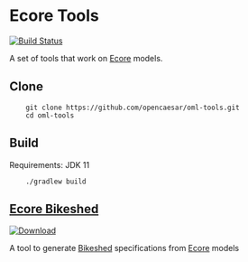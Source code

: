 # Ecore Tools

[![Build Status](https://travis-ci.org/opencaesar/ecore-tools.svg?branch=master)](https://travis-ci.org/opencaesar/ecore-tools)

A set of tools that work on [Ecore](https://www.eclipse.org/modeling/emf/) models.

## Clone
```
    git clone https://github.com/opencaesar/oml-tools.git
    cd oml-tools
```
      
## Build
Requirements: JDK 11
```
    ./gradlew build
```

## [Ecore Bikeshed](ecore-bikeshed/README.md)

[ ![Download](https://api.bintray.com/packages/opencaesar/ecore-tools/ecore-bikeshed/images/download.svg) ](https://bintray.com/opencaesar/ecore-tools/ecore-bikeshed/_latestVersion)

A tool to generate [Bikeshed](https://tabatkins.github.io/bikeshed/) specifications from [Ecore](https://www.eclipse.org/modeling/emf/) models
